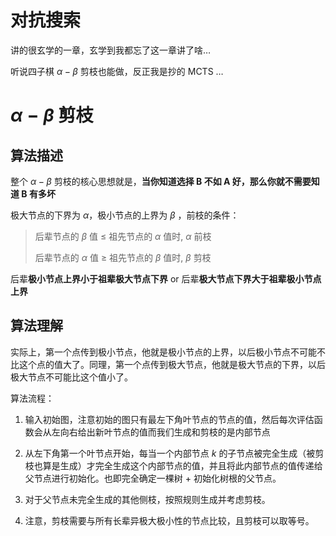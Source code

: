 # 对抗搜索

讲的很玄学的一章，玄学到我都忘了这一章讲了啥…

听说四子棋 $\alpha-\beta$ 剪枝也能做，反正我是抄的 MCTS …

# $\alpha-\beta$ 剪枝

## 算法描述

整个 $α-β$ 剪枝的核心思想就是，**当你知道选择 B 不如 A 好，那么你就不需要知道 B 有多坏**

极大节点的下界为 $\alpha$，极小节点的上界为 $\beta$ ，前枝的条件：

>  后辈节点的 $\beta$ 值 $\le$ 祖先节点的 $\alpha$ 值时, $\alpha$ 前枝
>
>  后辈节点的 $\alpha$ 值 $\geq$ 祖先节点的 $\beta$ 值时, $\beta$ 剪枝

后辈**极小节点上界小于祖辈极大节点下界** or 后辈**极大节点下界大于祖辈极小节点上界**

## 算法理解

实际上，第一个点传到极小节点，他就是极小节点的上界，以后极小节点不可能不比这个点的值大了。同理，第一个点传到极大节点，他就是极大节点的下界，以后极大节点不可能比这个值小了。

算法流程：

1. 输入初始图，注意初始的图只有最左下角叶节点的节点的值，然后每次评估函数会从左向右给出新叶节点的值而我们生成和剪枝的是内部节点

2. 从左下角第一个叶节点开始，每当一个内部节点 $k$ 的子节点被完全生成（被剪枝也算是生成）才完全生成这个内部节点的值，并且将此内部节点的值传递给父节点进行初始化。也即完全确定一棵树 + 初始化树根的父节点。

3. 对于父节点未完全生成的其他侧枝，按照规则生成并考虑剪枝。

4. 注意，剪枝需要与所有长辈异极大极小性的节点比较，且剪枝可以取等号。

   
